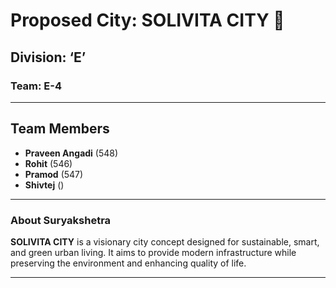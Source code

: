 # Proposed City: **SOLIVITA CITY** 🌆

## Division: **‘E’**
### Team: **E-4**
---

## Team Members
- **Praveen Angadi** (548)
- **Rohit** (546)
- **Pramod** (547)
- **Shivtej** ()

---

### About Suryakshetra
**SOLIVITA CITY** is a visionary city concept designed for sustainable, smart, and green urban living. It aims to provide modern infrastructure while preserving the environment and enhancing quality of life.

---


